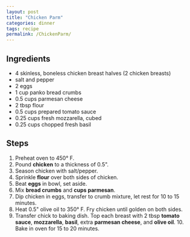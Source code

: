 ```yaml
---
layout: post
title: "Chicken Parm"
categories: dinner
tags: recipe
permalink: /ChickenParm/
---
```


## Ingredients

- 4 skinless, boneless chicken breast halves (2 chicken breasts)
- salt and pepper
- 2 eggs
- 1 cup panko bread crumbs
- 0.5 cups parmesan cheese
- 2 tbsp flour
- 0.5 cups prepared tomato sauce
- 0.25 cups fresh mozzarella, cubed
- 0.25 cups chopped fresh basil

## Steps

1. Preheat oven to 450° F.
2. Pound **chicken** to a thickness of 0.5".
3. Season chicken with salt/pepper.
4. Sprinkle **flour** over both sides of chicken.
5. Beat **eggs** in bowl, set aside.
6. Mix **bread crumbs** and **cups parmesan**.
7. Dip chicken in eggs, transfer to crumb mixture, let rest for 10 to 15
   minutes.
8. Heat 0.5" olive oil to 350° F. Fry chicken until golden on both sides.
9. Transfer chick to baking dish. Top each breast with 2 tbsp **tomato sauce**,
   **mozzarella**, **basil**, extra **parmesan cheese**, and **olive oil**. 10.
   Bake in oven for 15 to 20 minutes.

